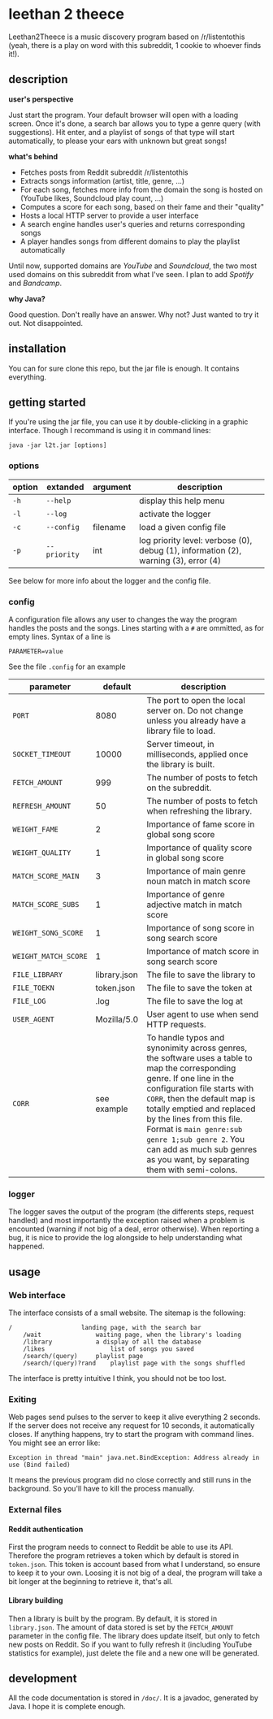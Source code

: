 # leethan 2 theece
Leethan2Theece is a music discovery program based on /r/listentothis (yeah, there is a play on word with this subreddit, 1 cookie to whoever finds it!). 

## description

**user's perspective**

Just start the program. Your default browser will open with a loading screen. Once it's done, a search bar allows you to type a genre query (with suggestions).
Hit enter, and a playlist of songs of that type will start automatically, to please your ears with unknown but great songs!

**what's behind**

 - Fetches posts from Reddit subreddit /r/listentothis
 - Extracts songs information (artist, title, genre, ...)
 - For each song, fetches more info from the domain the song is hosted on (YouTube likes, Soundcloud play count, ...)
 - Computes a score for each song, based on their fame and their "quality"
 - Hosts a local HTTP server to provide a user interface
 - A search engine handles user's queries and returns corresponding songs
 - A player handles songs from different domains to play the playlist automatically

Until now, supported domains are _YouTube_ and _Soundcloud_, the two most used domains on this subreddit from what I've seen. I plan to add _Spotify_ and _Bandcamp_.

**why Java?**

Good question. Don't really have an answer. Why not? Just wanted to try it out. Not disappointed.

## installation

You can for sure clone this repo, but the jar file is enough. It contains everything.

## getting started

If you're using the jar file, you can use it by double-clicking in a graphic interface. Though I recommand is using it in command lines:

	java -jar l2t.jar [options]

### options


 option | extanded   | argument | description              
------- | ---------- | -------- | -------------
 `-h`   | `--help`   |          | display this help menu   
 `-l`   | `--log`    |          | activate the logger
 `-c`   | `--config` | filename | load a given config file
 `-p`   | `--priority` | int | log priority level: verbose (0), debug (1), information (2), warning (3), error (4)


See below for more info about the logger and the config file.

### config

A configuration file allows any user to changes the way the program handles the posts and the songs. Lines starting with a `#` are ommitted, as for empty lines. Syntax of a line is

	PARAMETER=value

See the file `.config` for an example

parameter | default | description
--------- | --------- | -----------
`PORT` | 8080 | The port to open the local server on. Do not change unless you already have a library file to load.
`SOCKET_TIMEOUT` | 10000 | Server timeout, in milliseconds, applied once the library is built.
`FETCH_AMOUNT` | 999 | The number of posts to fetch on the subreddit.
`REFRESH_AMOUNT` | 50 | The number of posts to fetch when refreshing the library.
`WEIGHT_FAME` | 2 | Importance of fame score in global song score
`WEIGHT_QUALITY` | 1 | Importance of quality score in global song score
`MATCH_SCORE_MAIN` | 3 | Importance of main genre noun match in match score
`MATCH_SCORE_SUBS` | 1 | Importance of genre adjective match in match score
`WEIGHT_SONG_SCORE` | 1 | Importance of song score in song search score
`WEIGHT_MATCH_SCORE` | 1 | Importance of match score in song search score
`FILE_LIBRARY` | library.json | The file to save the library to
`FILE_TOEKN` | token.json | The file to save the token at
`FILE_LOG` | .log | The file to save the log at
`USER_AGENT` | Mozilla/5.0 | User agent to use when send HTTP requests.
`CORR` | see example | To handle typos and synonimity across genres, the software uses a table to map the corresponding genre. If one line in the configuration file starts with `CORR`, then the default map is totally emptied and replaced by the lines from this file. Format is `main genre:sub genre 1;sub genre 2`. You can add as much sub genres as you want, by separating them with semi-colons.

### logger

The logger saves the output of the program (the differents steps, request handled) and most importantly the exception raised when a problem is encounted (warning if not big of a deal, error otherwise). When reporting a bug, it is nice to provide the log alongside to help understanding what happened.

## usage

### Web interface

The interface consists of a small website. The sitemap is the following:

	/		            landing page, with the search bar
	    /wait	            waiting page, when the library's loading
	    /library		    a display of all the database
	    /likes                  list of songs you saved
	    /search/(query)	    playlist page
	    /search/(query)?rand    playlist page with the songs shuffled

The interface is pretty intuitive I think, you should not be too lost.

### Exiting

Web pages send pulses to the server to keep it alive everything 2 seconds. If the server does not receive any request for 10 seconds, it automatically closes. If anything happens, try to start the program with command lines. You might see an error like:

	Exception in thread "main" java.net.BindException: Address already in use (Bind failed)

It means the previous program did no close correctly and still runs in the background. So you'll have to kill the process manually.

### External files

#### Reddit authentication

First the program needs to connect to Reddit be able to use its API. Therefore the program retrieves a token which by default is stored in `token.json`.
This token is account based from what I understand, so ensure to keep it to your own. Loosing it is not big of a deal, the program will take a bit longer
at the beginning to retrieve it, that's all.

#### Library building

Then a library is built by the program. By default, it is stored in `library.json`. The amount of data stored is set by the `FETCH_AMOUNT` parameter in the config file.
The library does update itself, but only to fetch new posts on Reddit. So if you want to fully refresh it (including YouTube statistics for example), just delete the file and a new one will be generated.

## development

All the code documentation is stored in `/doc/`. It is a javadoc, generated by Java. I hope it is complete enough.

